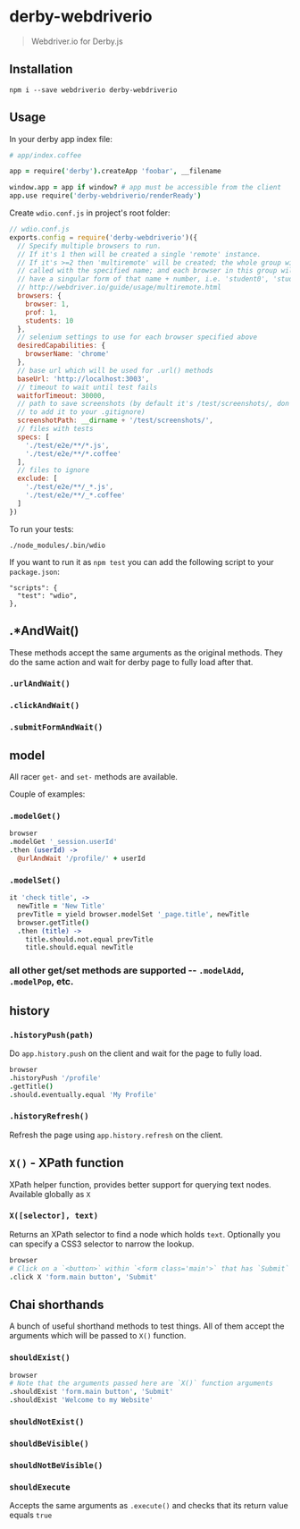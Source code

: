 # derby-webdriverio

> Webdriver.io for Derby.js

## Installation

```
npm i --save webdriverio derby-webdriverio
```

## Usage

In your derby app index file:

```coffee
# app/index.coffee

app = require('derby').createApp 'foobar', __filename

window.app = app if window? # app must be accessible from the client
app.use require('derby-webdriverio/renderReady')
```

Create `wdio.conf.js` in project's root folder:

```js
// wdio.conf.js
exports.config = require('derby-webdriverio')({
  // Specify multiple browsers to run.
  // If it's 1 then will be created a single 'remote' instance.
  // If it's >=2 then 'multiremote' will be created; the whole group will be
  // called with the specified name; and each browser in this group will
  // have a singular form of that name + number, i.e. 'student0', 'student1', ...
  // http://webdriver.io/guide/usage/multiremote.html
  browsers: {
    browser: 1,
    prof: 1,
    students: 10
  },
  // selenium settings to use for each browser specified above
  desiredCapabilities: {
    browserName: 'chrome'
  },
  // base url which will be used for .url() methods
  baseUrl: 'http://localhost:3003',
  // timeout to wait until test fails
  waitforTimeout: 30000,
  // path to save screenshots (by default it's /test/screenshots/, don't forget
  // to add it to your .gitignore)
  screenshotPath: __dirname + '/test/screenshots/',
  // files with tests
  specs: [
    './test/e2e/**/*.js',
    './test/e2e/**/*.coffee'
  ],
  // files to ignore
  exclude: [
    './test/e2e/**/_*.js',
    './test/e2e/**/_*.coffee'
  ]
})
```

To run your tests:

```
./node_modules/.bin/wdio
```

If you want to run it as `npm test` you can add the following script to your `package.json`:

```
"scripts": {
  "test": "wdio",
},
```

## .*AndWait()

These methods accept the same arguments as the original methods.
They do the same action and wait for derby page to fully load after that.

### `.urlAndWait()`
### `.clickAndWait()`
### `.submitFormAndWait()`

## model

All racer `get-` and `set-` methods are available.

Couple of examples:

### `.modelGet()`

```coffee
browser
.modelGet '_session.userId'
.then (userId) ->
  @urlAndWait '/profile/' + userId
```

### `.modelSet()`

```coffee
it 'check title', ->
  newTitle = 'New Title'
  prevTitle = yield browser.modelSet '_page.title', newTitle
  browser.getTitle()
  .then (title) ->
    title.should.not.equal prevTitle
    title.should.equal newTitle
```

### all other get/set methods are supported -- `.modelAdd`, `.modelPop`, etc.

## history

### `.historyPush(path)`

Do `app.history.push` on the client and wait for the page to fully load.

```coffee
browser
.historyPush '/profile'
.getTitle()
.should.eventually.equal 'My Profile'
```

### `.historyRefresh()`

Refresh the page using `app.history.refresh` on the client.

## `X()` - XPath function

XPath helper function, provides better support for querying text nodes.
Available globally as `X`

### `X([selector], text)`

Returns an XPath selector to find a node which holds `text`.
Optionally you can specify a CSS3 selector to narrow the lookup.

```coffee
browser
# Click on a `<button>` within `<form class='main'>` that has `Submit` text.
.click X 'form.main button', 'Submit'
```

## Chai shorthands

A bunch of useful shorthand methods to test things.
All of them accept the arguments which will be passed to `X()` function.

### `shouldExist()`

```coffee
browser
# Note that the arguments passed here are `X()` function arguments
.shouldExist 'form.main button', 'Submit'
.shouldExist 'Welcome to my Website'
```

### `shouldNotExist()`
### `shouldBeVisible()`
### `shouldNotBeVisible()`

### `shouldExecute`

Accepts the same arguments as `.execute()` and checks that its return value
equals `true`

